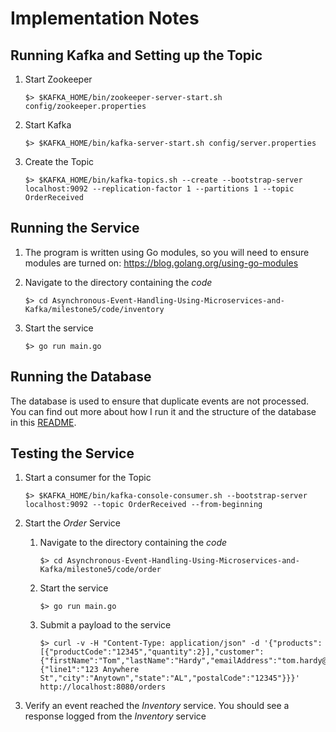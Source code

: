 # Implementation Notes

## Running Kafka and Setting up the Topic
1. Start Zookeeper
    ```shell
    $> $KAFKA_HOME/bin/zookeeper-server-start.sh config/zookeeper.properties
    ```

1. Start Kafka
    ```shell
    $> $KAFKA_HOME/bin/kafka-server-start.sh config/server.properties
    ```

1. Create the Topic
    ```shell
    $> $KAFKA_HOME/bin/kafka-topics.sh --create --bootstrap-server localhost:9092 --replication-factor 1 --partitions 1 --topic OrderReceived
    ```

## Running the Service
1. The program is written using Go modules, so you will need to ensure modules are turned on: https://blog.golang.org/using-go-modules

1. Navigate to the directory containing the _code_ 
    ```shell
    $> cd Asynchronous-Event-Handling-Using-Microservices-and-Kafka/milestone5/code/inventory
    ```

1. Start the service
    ```shell
    $> go run main.go
    ```

## Running the Database
The database is used to ensure that duplicate events are not processed. You can find out more about how I run it and the structure of the database in this [README](../db/README.md).

## Testing the Service
1. Start a consumer for the Topic
    ```shell
    $> $KAFKA_HOME/bin/kafka-console-consumer.sh --bootstrap-server localhost:9092 --topic OrderReceived --from-beginning
    ```

1. Start the *Order* Service
    1. Navigate to the directory containing the _code_ 
        ```shell
        $> cd Asynchronous-Event-Handling-Using-Microservices-and-Kafka/milestone5/code/order
        ```

    1. Start the service
        ```shell
        $> go run main.go
        ```

    1. Submit a payload to the service
        ```shell
        $> curl -v -H "Content-Type: application/json" -d '{"products":[{"productCode":"12345","quantity":2}],"customer":{"firstName":"Tom","lastName":"Hardy","emailAddress":"tom.hardy@email.com","shippingAddress":{"line1":"123 Anywhere St","city":"Anytown","state":"AL","postalCode":"12345"}}}' http://localhost:8080/orders
        ```

1. Verify an event reached the *Inventory* service. You should see a response logged from the *Inventory* service

